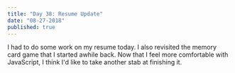 ```yaml
---
title: "Day 38: Resume Update"
date: "08-27-2018"
published: true
---
```

I had to do some work on my resume today. I also revisited the memory card game that I started awhile back. Now that I feel more comfortable with JavaScript, I think I'd like to take another stab at finishing it.
